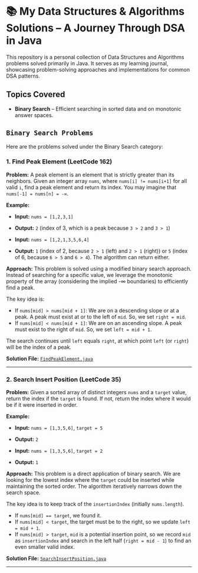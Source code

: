 # 📚 My Data Structures & Algorithms Solutions – A Journey Through DSA in Java

This repository is a personal collection of Data Structures and Algorithms problems solved primarily in Java. It serves as my learning journal, showcasing problem-solving approaches and implementations for common DSA patterns.

## Topics Covered

- **Binary Search** – Efficient searching in sorted data and on monotonic answer spaces.

## `Binary Search Problems`

Here are the problems solved under the Binary Search category:

### 1. Find Peak Element (LeetCode 162)

**Problem:** A peak element is an element that is strictly greater than its neighbors. Given an integer array `nums`, where `nums[i] != nums[i+1]` for all valid `i`, find a peak element and return its index. You may imagine that `nums[-1] = nums[n] = -∞`.

**Example:**
* **Input:** `nums = [1,2,3,1]`
* **Output:** `2` (index of 3, which is a peak because `3 > 2` and `3 > 1`)

* **Input:** `nums = [1,2,1,3,5,6,4]`
* **Output:** `1` (index of 2, because `2 > 1` (left) and `2 > 1` (right)) or `5` (index of 6, because `6 > 5` and `6 > 4`). The algorithm can return either.

**Approach:** This problem is solved using a modified binary search approach. Instead of searching for a specific value, we leverage the monotonic property of the array (considering the implied -∞ boundaries) to efficiently find a peak.

The key idea is:
* If `nums[mid] > nums[mid + 1]`: We are on a descending slope or at a peak. A peak must exist at or to the left of `mid`. So, we set `right = mid`.
* If `nums[mid] < nums[mid + 1]`: We are on an ascending slope. A peak must exist to the right of `mid`. So, we set `left = mid + 1`.

The search continues until `left` equals `right`, at which point `left` (or `right`) will be the index of a peak.

**Solution File:** [`FindPeakElement.java`](./BinarySearch/FindPeakElement/FindPeakElement.java)

---

### 2. Search Insert Position (LeetCode 35)

**Problem:** Given a sorted array of distinct integers `nums` and a `target` value, return the index if the `target` is found. If not, return the index where it would be if it were inserted in order.

**Example:**
* **Input:** `nums = [1,3,5,6]`, `target = 5`
* **Output:** `2`

* **Input:** `nums = [1,3,5,6]`, `target = 2`
* **Output:** `1`

**Approach:** This problem is a direct application of binary search. We are looking for the lowest index where the `target` could be inserted while maintaining the sorted order. The algorithm iteratively narrows down the search space.

The key idea is to keep track of the `insertionIndex` (initially `nums.length`).
* If `nums[mid] == target`, we found it.
* If `nums[mid] < target`, the target must be to the right, so we update `left = mid + 1`.
* If `nums[mid] > target`, `mid` is a potential insertion point, so we record `mid` as `insertionIndex` and search in the left half (`right = mid - 1`) to find an even smaller valid index.

**Solution File:** [`SearchInsertPosition.java`](./BinarySearch/SearchInsertPosition/SearchInsertPosition.java)

---
